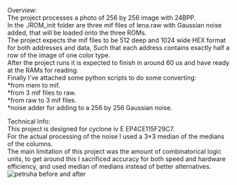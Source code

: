 Overview:  
The project processes a photo of 256 by 256 image with 24BPP.  
In the ./ROM_init folder are three mif files of lena.raw with Gaussian noise added, that will be loaded onto the three ROMs.  
The project expects the mif files to be 512 deep and 1024 wide HEX format for both addresses and data, Such that each address contains exactly half a row of the image of one color type.  
After the project runs it is expected to finish in around 60 us and have ready at the RAMs for reading.  
Finally I've attached some python scripts to do some converting:  
*from mem to mif.  
*from 3 mif files to raw.  
*from raw to 3 mif files.  
*noise adder for adding to a 256 by 256 Gaussian noise.  
  
Technical Info:  
This project is designed for cyclone iv E EP4CE115F29C7.  
For the actual processing of the noise I used a 3*3 median of the medians of the columns.  
The main limitation of this project was the amount of combinatorical logic units, to get around this I sacrificed accuracy for both speed and hardware efficiency, and used median of medians instead of better alternatives.
![petruha before and after](https://github.com/user-attachments/assets/6f20ae0a-3a63-4fe0-8196-4db9750a91e0)
